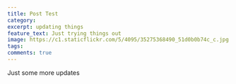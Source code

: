 ```yaml
---
title: Post Test
category: 
excerpt: updating things
feature_text: Just trying things out 
image: https://c1.staticflickr.com/5/4095/35275368490_51d0b0b74c_c.jpg
tags: 
comments: true
---
```


Just some more updates